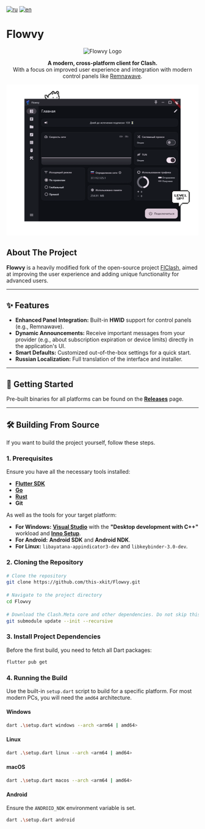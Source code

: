 [![ru](https://img.shields.io/badge/lang-ru-blue)](https://github.com/this-xkit/Flowvy/blob/main/README.md)
[![en](https://img.shields.io/badge/lang-en-red)](https://github.com/this-xkit/Flowvy/blob/main/README.en.md)

# Flowvy

<p align="center">
  <img src="https://github.com/this-xkit/Flowvy/blob/main/assets/images/icon.png" alt="Flowvy Logo" width="150">
</p>

<p align="center">
  <strong>A modern, cross-platform client for Clash.</strong>
  <br>
  With a focus on improved user experience and integration with modern control panels like <a href="https://github.com/remnawave/panel">Remnawave</a>.
</p>

<p align="center">
  <img src="https://github.com/this-xkit/Flowvy/blob/main/assets/images/screenshot_2.png" alt="Flowvy Screenshot" width="800">
</p>

## About The Project

**Flowvy** is a heavily modified fork of the open-source project [FlClash](https://github.com/chen08209/FlClash), aimed at improving the user experience and adding unique functionality for advanced users.

---

## ✨ Features

* **Enhanced Panel Integration:** Built-in **HWID** support for control panels (e.g., Remnawave).
* **Dynamic Announcements:** Receive important messages from your provider (e.g., about subscription expiration or device limits) directly in the application's UI.
* **Smart Defaults:** Customized out-of-the-box settings for a quick start.
* **Russian Localization:** Full translation of the interface and installer.

---

## 🚀 Getting Started

Pre-built binaries for all platforms can be found on the [**Releases**](https://github.com/this-xkit/Flowvy/releases) page.

---

## 🛠️ Building From Source

If you want to build the project yourself, follow these steps.

### 1. Prerequisites

Ensure you have all the necessary tools installed:

* [**Flutter SDK**](https://flutter.dev/docs/get-started/install)
* [**Go**](https://go.dev/dl/)
* [**Rust**](https://www.rust-lang.org/tools/install)
* **Git**

As well as the tools for your target platform:
* **For Windows:** [**Visual Studio**](https://visualstudio.microsoft.com/downloads/) with the **"Desktop development with C++"** workload and [**Inno Setup**](https://jrsoftware.org/isinfo.php).
* **For Android:** **Android SDK** and **Android NDK**.
* **For Linux:** `libayatana-appindicator3-dev` and `libkeybinder-3.0-dev`.

### 2. Cloning the Repository

```bash
# Clone the repository
git clone https://github.com/this-xkit/Flowvy.git

# Navigate to the project directory
cd Flowvy

# Download the Clash.Meta core and other dependencies. Do not skip this step!
git submodule update --init --recursive
````

### 3\. Install Project Dependencies

Before the first build, you need to fetch all Dart packages:

```bash
flutter pub get
```

### 4\. Running the Build

Use the built-in `setup.dart` script to build for a specific platform. For most modern PCs, you will need the `amd64` architecture.

#### Windows

```bash
dart .\setup.dart windows --arch <arm64 | amd64>
```

#### Linux

```bash
dart .\setup.dart linux --arch <arm64 | amd64>
```

#### macOS

```bash
dart .\setup.dart macos --arch <arm64 | amd64>
```

#### Android

Ensure the `ANDROID_NDK` environment variable is set.

```bash
dart .\setup.dart android
```

